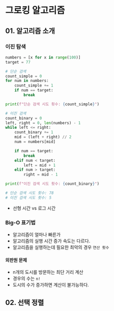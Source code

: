 # 그로킹 알고리즘

## 01. 알고리즘 소개

### 이진 탐색

```python
numbers = [x for x in range(100)]
target = 77

# 단순 검색
count_simple = 0
for num in numbers:
    count_simple += 1
    if num == target:
        break

print(f"단순 검색 시도 횟수: {count_simple}")

# 이진 검색
count_binary = 0
left, right = 0, len(numbers) - 1
while left <= right:
    count_binary += 1
    mid = (left + right) // 2
    num = numbers[mid]

    if num == target:
        break
    elif num < target:
        left = mid + 1
    elif num > target:
        right = mid - 1

print(f"이진 검색 시도 횟수: {count_binary}")

# 단순 검색 시도 횟수: 78
# 이진 검색 시도 횟수: 5
```

- 선형 시간 vs 로그 시간

### Big-O 표기법

- 알고리즘이 얼마나 빠른가
- 알고리즘의 실행 시간 증가 속도는 다르다.
- 알고리즘을 실행하는데 필요한 최악의 경우 `연산 횟수`

#### 외판원 문제

- n개의 도시를 방문하는 최단 거리 계산
- 경우의 수는 `n!`
- 도시의 수가 증가하면 계산이 불가능하다.

## 02. 선택 정렬
